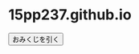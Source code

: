 # 15pp237.github.io
<!DOCTYPE html>
<html>
<head>
    <meta charset="UTF-8">
    <title>おみくじゲーム</title>
</head>
<body>
    <input id="omikuji_btn" type="button" value="おみくじを引く">
    <script>
        document.getElementById("omikuji_btn").onclick = function(){
            var rnd = Math.floor(Math.random()*6);
            var omikuji;
            if (rnd === 0) omikuji = "perfect"
            if (rnd === 1) omikuji = "great"
            if (rnd === 2) omikuji = "good"
            if (rnd === 3) omikuji = "nice"
            if (rnd === 4) omikuji = "nomal"
            if (rnd === 5) omikuji = "bad"
            alert(omikuji);
        }
    </script>
</body>
</html>
